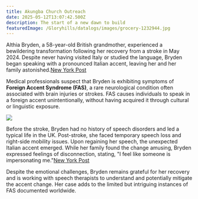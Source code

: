```yaml
---
title: Akungba Church Outreach
date: 2025-05-12T13:07:42.500Z
description: The start of a new dawn to build
featuredImage: /Gloryhills/datalogs/images/grocery-1232944.jpg
---
```

Althia Bryden, a 58-year-old British grandmother, experienced a bewildering transformation following her recovery from a stroke in May 2024. Despite never having visited Italy or studied the language, Bryden began speaking with a pronounced Italian accent, leaving her and her family astonished.[New York Post](https://nypost.com/2024/12/20/us-news/grandma-wakes-up-with-an-italian-accent-after-recovering-from-stroke-despite-not-knowing-the-language-i-feel-like-someone-is-impersonating-me/?utm_source=chatgpt.com)

Medical professionals suspect that Bryden is exhibiting symptoms of **Foreign Accent Syndrome (FAS)**, a rare neurological condition often associated with brain injuries or strokes. FAS causes individuals to speak in a foreign accent unintentionally, without having acquired it through cultural or linguistic exposure.

![](/Gloryhills/datalogs/images/istockphoto-1422989430-1024x1024.jpg)

Before the stroke, Bryden had no history of speech disorders and led a typical life in the UK. Post-stroke, she faced temporary speech loss and right-side mobility issues. Upon regaining her speech, the unexpected Italian accent emerged. While her family found the change amusing, Bryden expressed feelings of disconnection, stating, "I feel like someone is impersonating me."[New York Post](https://nypost.com/2024/12/20/us-news/grandma-wakes-up-with-an-italian-accent-after-recovering-from-stroke-despite-not-knowing-the-language-i-feel-like-someone-is-impersonating-me/?utm_source=chatgpt.com)

Despite the emotional challenges, Bryden remains grateful for her recovery and is working with speech therapists to understand and potentially mitigate the accent change. Her case adds to the limited but intriguing instances of FAS documented worldwide.